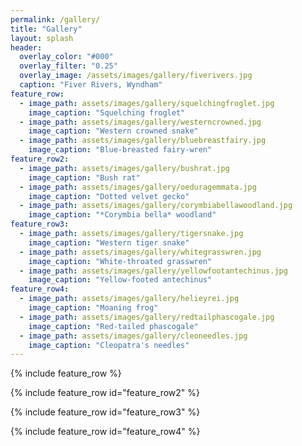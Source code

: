 ```yaml
---
permalink: /gallery/
title: "Gallery"
layout: splash
header:
  overlay_color: "#000"
  overlay_filter: "0.25"
  overlay_image: /assets/images/gallery/fiverivers.jpg
  caption: "Fiver Rivers, Wyndham"
feature_row:
  - image_path: assets/images/gallery/squelchingfroglet.jpg
    image_caption: "Squelching froglet"
  - image_path: assets/images/gallery/westerncrowned.jpg
    image_caption: "Western crowned snake"
  - image_path: assets/images/gallery/bluebreastfairy.jpg
    image_caption: "Blue-breasted fairy-wren"
feature_row2:
  - image_path: assets/images/gallery/bushrat.jpg
    image_caption: "Bush rat"
  - image_path: assets/images/gallery/oeduragemmata.jpg
    image_caption: "Dotted velvet gecko"
  - image_path: assets/images/gallery/corymbiabellawoodland.jpg
    image_caption: "*Corymbia bella* woodland"
feature_row3:
  - image_path: assets/images/gallery/tigersnake.jpg
    image_caption: "Western tiger snake"
  - image_path: assets/images/gallery/whitegrasswren.jpg
    image_caption: "White-throated grasswren"
  - image_path: assets/images/gallery/yellowfootantechinus.jpg
    image_caption: "Yellow-footed antechinus"
feature_row4:
  - image_path: assets/images/gallery/helieyrei.jpg
    image_caption: "Moaning frog"
  - image_path: assets/images/gallery/redtailphascogale.jpg
    image_caption: "Red-tailed phascogale"
  - image_path: assets/images/gallery/cleoneedles.jpg
    image_caption: "Cleopatra's needles"
---
```


{% include feature_row %}

{% include feature_row id="feature_row2" %}

{% include feature_row id="feature_row3" %}

{% include feature_row id="feature_row4" %}
